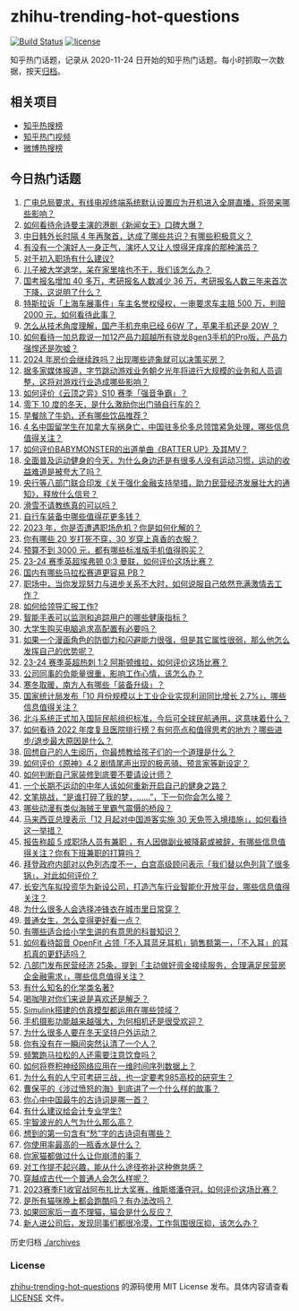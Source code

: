 # zhihu-trending-hot-questions

[![Build Status](https://github.com/justjavac/zhihu-trending-hot-questions/workflows/ci/badge.svg?branch=master)](https://github.com/justjavac/zhihu-trending-hot-questions/actions)
[![license](https://img.shields.io/github/license/justjavac/zhihu-trending-hot-questions)](https://github.com/justjavac/zhihu-trending-hot-questions/blob/master/LICENSE)

知乎热门话题，记录从 2020-11-24
日开始的知乎热门话题。每小时抓取一次数据，按天[归档](./archives)。

## 相关项目

- [知乎热搜榜](https://github.com/justjavac/zhihu-trending-top-search)
- [知乎热门视频](https://github.com/justjavac/zhihu-trending-hot-video)
- [微博热搜榜](https://github.com/justjavac/weibo-trending-hot-search)

## 今日热门话题

<!-- BEGIN -->
<!-- 最后更新时间 Tue Nov 28 2023 01:13:49 GMT+0800 (China Standard Time) -->

1. [广电总局要求，有线电视终端系统默认设置应为开机进入全屏直播，将带来哪些影响？](https://www.zhihu.com/question/632115932)
1. [如何看待佘诗曼主演的港剧《新闻女王》口碑大爆？](https://www.zhihu.com/question/631421558)
1. [中日韩外长时隔 4 年再聚首，达成了哪些共识？有哪些积极意义？](https://www.zhihu.com/question/632058136)
1. [有没有一个演好人一身正气，演坏人又让人恨得牙痒痒的那种演员？](https://www.zhihu.com/question/346249699)
1. [对于初入职场有什么建议?](https://www.zhihu.com/question/604795899)
1. [儿子被大学退学，呆在家里啥也不干，我们该怎么办？](https://www.zhihu.com/question/622014984)
1. [国考报名增加 40 多万，考研报名人数减少 36 万，考研报名人数三年来首次下降，这说明了什么？](https://www.zhihu.com/question/632066184)
1. [特斯拉诉「上海车展事件」车主名誉权侵权，一审要求车主赔 500 万，判赔 2000 元，如何看待此事？](https://www.zhihu.com/question/632096669)
1. [怎么从技术角度理解，国产手机充电已经 66W 了，苹果手机还是 20W ？](https://www.zhihu.com/question/630787824)
1. [如何看待一加总裁说一加12产品力超越所有骁龙8gen3手机的Pro版，产品力强悍还是吹嘘？](https://www.zhihu.com/question/632121026)
1. [2024 年房价会继续跌吗？出现哪些迹象就可以决策买房？](https://www.zhihu.com/question/629455471)
1. [据多家媒体报道，字节跳动游戏业务朝夕光年将进行大规模的业务和人员调整，这将对游戏行业造成哪些影响？](https://www.zhihu.com/question/632063923)
1. [如何评价《云顶之弈》S10 赛季「强音争霸」？](https://www.zhihu.com/question/631241110)
1. [零下 10 度的冬天，是什么激励你出门骑自行车的？](https://www.zhihu.com/question/630059823)
1. [早餐除了牛奶，还有哪些饮品推荐？](https://www.zhihu.com/question/631256937)
1. [4 名中国留学生在加拿大车祸身亡，中国驻多伦多总领馆紧急处理，哪些信息值得关注？](https://www.zhihu.com/question/632047850)
1. [如何评价BABYMONSTER的出道单曲《BATTER UP》及其MV？](https://www.zhihu.com/question/631254695)
1. [全面普及运动健身的今天，为什么身边还是有很多人没有运动习惯，运动的收益难道是被夸大了吗？](https://www.zhihu.com/question/630310181)
1. [央行等八部门联合印发《关于强化金融支持举措，助力民营经济发展壮大的通知》，释放什么信号？](https://www.zhihu.com/question/632066229)
1. [滑雪不请教练真的可以吗？](https://www.zhihu.com/question/631040074)
1. [自行车装备中哪些值得花更多钱？](https://www.zhihu.com/question/630059808)
1. [2023 年，你是否遭遇职场危机？你是如何化解的？](https://www.zhihu.com/question/630273426)
1. [你有哪些 20 岁打死不穿，30 岁穿上真香的衣服？](https://www.zhihu.com/question/630322405)
1. [预算不到 3000 元，都有哪些标准版手机值得购买？](https://www.zhihu.com/question/632069170)
1. [23-24 赛季英超埃弗顿 0:3 曼联，如何评价这场比赛？](https://www.zhihu.com/question/632023320)
1. [国内有哪些马拉松赛道更容易 PB？](https://www.zhihu.com/question/628939923)
1. [职场中，当你发现努力与进步关系不大时，如何说服自己依然充满激情去工作？](https://www.zhihu.com/question/631604704)
1. [如何给领导汇报工作?](https://www.zhihu.com/question/462926106)
1. [智能手表可以监测和追踪用户的哪些健康指标？](https://www.zhihu.com/question/630414285)
1. [大学生购买电脑追求高配置有必要吗？](https://www.zhihu.com/question/630258068)
1. [如果一个漫画角色的防御力和闪避能力很强，但是其它属性很弱，那么他怎么发挥自己的优势呢？](https://www.zhihu.com/question/632062771)
1. [23-24 赛季英超热刺 1:2 阿斯顿维拉，如何评价这场比赛？](https://www.zhihu.com/question/632015062)
1. [公司同事的负能量很重，影响工作心情，该怎么办？](https://www.zhihu.com/question/631164572)
1. [寒冬取暖，南方人有哪些「装备升级」？](https://www.zhihu.com/question/630536285)
1. [国家统计局发布「10 月份规模以上工业企业实现利润同比增长 2.7%」，哪些信息值得关注？](https://www.zhihu.com/question/632056901)
1. [北斗系统正式加入国际民航组织标准，今后可全球民航通用，这意味着什么？](https://www.zhihu.com/question/630394232)
1. [如何看待 2022 年度复旦医院排行榜？有何亮点和值得思考的地方？哪些进步/退步最大原因是什么？](https://www.zhihu.com/question/631906234)
1. [回想自己的人生阅历，你最想教给孩子们的一个道理是什么？](https://www.zhihu.com/question/630517537)
1. [如何评价《原神》4.2 剧情尾声出现的极恶骑、预言家等新设定？](https://www.zhihu.com/question/631655782)
1. [如何判断自己家装修到底要不要请设计师？](https://www.zhihu.com/question/628024925)
1. [一个长期不运动的中年人该如何重新开启自己的健身之路？](https://www.zhihu.com/question/630830342)
1. [文笔挑战，“是谁打碎了我的梦，……”，下一句你会怎么接？](https://www.zhihu.com/question/632022414)
1. [哪些动漫有类似海贼王里霸气震慑的桥段？](https://www.zhihu.com/question/631878693)
1. [马来西亚总理表示「12 月起对中国游客实施 30 天免签入境措施」，如何看待这一举措？](https://www.zhihu.com/question/632014933)
1. [报告称超 5 成职场人员有兼职 ，有人因做副业被降薪或被辞，有哪些信息值得关注？你有下班兼职的打算吗？](https://www.zhihu.com/question/632057144)
1. [拜登政府内部对以色列态度不一，白宫高级顾问表示「我们替以色列背了很多锅」，对此如何评价？](https://www.zhihu.com/question/632063401)
1. [长安汽车拟投资华为新设公司，打造汽车行业智能化开放平台，哪些信息值得关注？](https://www.zhihu.com/question/632014930)
1. [为什么很多人会选择冲锋衣在城市里日常穿？](https://www.zhihu.com/question/630163220)
1. [普通女生，怎么变得更好看一点？](https://www.zhihu.com/question/630654197)
1. [有哪些适合给小学生讲的有意思的科普知识？](https://www.zhihu.com/question/297727430)
1. [如何看待韶音 OpenFit 占领「不入耳蓝牙耳机」销售额第一，「不入耳」的耳机真的更舒适吗？](https://www.zhihu.com/question/623257593)
1. [八部门发布民营经济 25条，提到「主动做好资金接续服务，合理满足民营房企金融需求」，哪些信息值得关注？](https://www.zhihu.com/question/632064998)
1. [有什么知名的化学类名著?](https://www.zhihu.com/question/528058471)
1. [喝咖啡对你们来说是喜欢还是解乏？](https://www.zhihu.com/question/589588909)
1. [Simulink搭建的仿真模型都运用在哪些领域？](https://www.zhihu.com/question/629728429)
1. [手机摄影功能越来越强大，为何相机还是很受欢迎？](https://www.zhihu.com/question/631455766)
1. [为什么很多人要在冬天坚持户外运动？](https://www.zhihu.com/question/630059838)
1. [你有没有在一瞬间突然认清了一个人？](https://www.zhihu.com/question/322856732)
1. [频繁跑马拉松的人还需要注意饮食吗？](https://www.zhihu.com/question/630991127)
1. [如何将卷积神经网络应用在一维时间序列数据上？](https://www.zhihu.com/question/64990612)
1. [为什么有的人宁可考研三战，也一定要考985高校的研究生？](https://www.zhihu.com/question/630884872)
1. [曹保平的《涉过愤怒的海》到底讲了一个什么样的故事？](https://www.zhihu.com/question/631991598)
1. [你心中中国最牛的古诗词是哪一首？](https://www.zhihu.com/question/625138337)
1. [有什么建议给会计专业学生?](https://www.zhihu.com/question/600885193)
1. [宇智波光的人气为什么那么高？](https://www.zhihu.com/question/631420820)
1. [想到的第一句含有“愁”字的古诗词有哪些？](https://www.zhihu.com/question/632050674)
1. [你使用率最高的一瓶香水是什么？](https://www.zhihu.com/question/630930024)
1. [你家猫都做过什么让你崩溃的事？](https://www.zhihu.com/question/630513376)
1. [对工作提不起兴趣，能从什么途径弥补这种倦怠感？](https://www.zhihu.com/question/630020780)
1. [穿越成古代一个普通人会怎么样呢？](https://www.zhihu.com/question/626976766)
1. [2023赛季F1收官战阿布扎比大奖赛，维斯塔潘夺冠，如何评价这场比赛？](https://www.zhihu.com/question/632012346)
1. [是所有猫咪晚上都会跑酷吗？有办法改吗？](https://www.zhihu.com/question/625197952)
1. [如果回家后一直不理猫，猫会是什么反应？](https://www.zhihu.com/question/630932220)
1. [新人进公司后，发现同事们都很冷漠，工作氛围很压抑，该怎么办？](https://www.zhihu.com/question/631163973)

<!-- END -->

历史归档 [./archives](./archives)

### License

[zhihu-trending-hot-questions](https://github.com/justjavac/zhihu-trending-hot-questions)
的源码使用 MIT License 发布。具体内容请查看 [LICENSE](./LICENSE) 文件。
